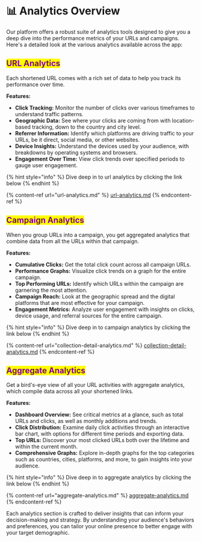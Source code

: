# 📊 Analytics Overview

Our platform offers a robust suite of analytics tools designed to give you a deep dive into the performance metrics of your URLs and campaigns. Here's a detailed look at the various analytics available across the app:

## <mark style="color:purple;">URL Analytics</mark>

Each shortened URL comes with a rich set of data to help you track its performance over time.

**Features:**

* **Click Tracking:** Monitor the number of clicks over various timeframes to understand traffic patterns.
* **Geographic Data:** See where your clicks are coming from with location-based tracking, down to the country and city level.
* **Referrer Information:** Identify which platforms are driving traffic to your URLs, be it direct, social media, or other websites.
* **Device Insights:** Understand the devices used by your audience, with breakdowns by operating systems and browsers.
* **Engagement Over Time:** View click trends over specified periods to gauge user engagement.

{% hint style="info" %}
Dive deep in to url analytics by clicking the link below
{% endhint %}

{% content-ref url="url-analytics.md" %}
[url-analytics.md](url-analytics.md)
{% endcontent-ref %}

## <mark style="color:purple;">Campaign Analytics</mark>

When you group URLs into a campaign, you get aggregated analytics that combine data from all the URLs within that campaign.

**Features:**

* **Cumulative Clicks:** Get the total click count across all campaign URLs.
* **Performance Graphs:** Visualize click trends on a graph for the entire campaign.
* **Top Performing URLs:** Identify which URLs within the campaign are garnering the most attention.
* **Campaign Reach:** Look at the geographic spread and the digital platforms that are most effective for your campaign.
* **Engagement Metrics:** Analyze user engagement with insights on clicks, device usage, and referral sources for the entire campaign.

{% hint style="info" %}
Dive deep in to campaign analytics by clicking the link below
{% endhint %}

{% content-ref url="collection-detail-analytics.md" %}
[collection-detail-analytics.md](collection-detail-analytics.md)
{% endcontent-ref %}

## <mark style="color:purple;">Aggregate Analytics</mark>

Get a bird's-eye view of all your URL activities with aggregate analytics, which compile data across all your shortened links.

**Features:**

* **Dashboard Overview:** See critical metrics at a glance, such as total URLs and clicks, as well as monthly additions and trends.
* **Click Distribution:** Examine daily click activities through an interactive bar chart, with options for different time periods and exporting data.
* **Top URLs:** Discover your most clicked URLs both over the lifetime and within the current month.
* **Comprehensive Graphs:** Explore in-depth graphs for the top categories such as countries, cities, platforms, and more, to gain insights into your audience.

{% hint style="info" %}
Dive deep in to aggregate analytics by clicking the link below
{% endhint %}

{% content-ref url="aggregate-analytics.md" %}
[aggregate-analytics.md](aggregate-analytics.md)
{% endcontent-ref %}

Each analytics section is crafted to deliver insights that can inform your decision-making and strategy. By understanding your audience's behaviors and preferences, you can tailor your online presence to better engage with your target demographic.

